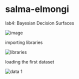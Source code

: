 # salma-elmongi


lab4: Bayesian Decision Surfaces


![image](https://user-images.githubusercontent.com/117605778/216795617-621dac9a-ae9b-499e-8a41-643715105971.png)


importing libraries 


![libraries](https://user-images.githubusercontent.com/117605778/216795764-75596ffa-e147-4148-916f-35bf25c19108.png)


loading the first dataset


![data 1](https://user-images.githubusercontent.com/117605778/216795864-66f6e59f-281d-4651-9879-1c7dd779c11c.png)


